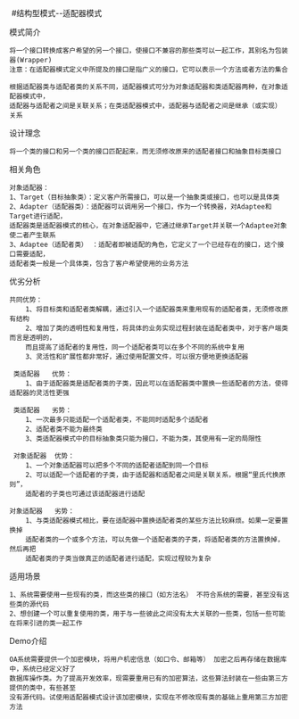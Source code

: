 
  #结构型模式--适配器模式
 
   模式简介
   
    将一个接口转换成客户希望的另一个接口，使接口不兼容的那些类可以一起工作，其别名为包装器(Wrapper)
    注意：在适配器模式定义中所提及的接口是指广义的接口，它可以表示一个方法或者方法的集合
    
    根据适配器类与适配者类的关系不同，适配器模式可分为对象适配器和类适配器两种，在对象适配器模式中，
    适配器与适配者之间是关联关系；在类适配器模式中，适配器与适配者之间是继承（或实现） 关系
    
    
   设计理念
   
    将一个类的接口和另一个类的接口匹配起来，而无须修改原来的适配者接口和抽象目标类接口
    
   相关角色
     
    对象适配器：
    1、Target（目标抽象类）：定义客户所需接口，可以是一个抽象类或接口，也可以是具体类
    2、Adapter（适配器类）：适配器可以调用另一个接口，作为一个转换器，对Adaptee和Target进行适配，
    适配器类是适配器模式的核心，在对象适配器中，它通过继承Target并关联一个Adaptee对象使二者产生联系
    3、Adaptee（适配者类） ：适配者即被适配的角色，它定义了一个已经存在的接口，这个接口需要适配，
    适配者类一般是一个具体类，包含了客户希望使用的业务方法
    
    
   优劣分析
   
    共同优势：
        1、将目标类和适配者类解耦，通过引入一个适配器类来重用现有的适配者类，无须修改原有结构
        2、增加了类的透明性和复用性，将具体的业务实现过程封装在适配者类中，对于客户端类而言是透明的，
        而且提高了适配者的复用性，同一个适配者类可以在多个不同的系统中复用
        3、灵活性和扩展性都非常好，通过使用配置文件，可以很方便地更换适配器
        
     类适配器   优势：
        1、由于适配器类是适配者类的子类，因此可以在适配器类中置换一些适配者的方法，使得适配器的灵活性更强
        
     类适配器   劣势：
        1、一次最多只能适配一个适配者类，不能同时适配多个适配者
        2、适配者类不能为最终类
        3、类适配器模式中的目标抽象类只能为接口，不能为类，其使用有一定的局限性
        
     对象适配器  优势：
        1、一个对象适配器可以把多个不同的适配者适配到同一个目标
        2、可以适配一个适配者的子类，由于适配器和适配者之间是关联关系，根据“里氏代换原则”，
        适配者的子类也可通过该适配器进行适配
        
    对象适配器   劣势：
        1、与类适配器模式相比，要在适配器中置换适配者类的某些方法比较麻烦。如果一定要置换掉
        适配者类的一个或多个方法，可以先做一个适配者类的子类，将适配者类的方法置换掉，然后再把
        适配者类的子类当做真正的适配者进行适配，实现过程较为复杂
    
   适用场景
    
    1、系统需要使用一些现有的类，而这些类的接口（如方法名） 不符合系统的需要，甚至没有这些类的源代码
    2、想创建一个可以重复使用的类，用于与一些彼此之间没有太大关联的一些类，包括一些可能在将来引进的类一起工作
   
   Demo介绍
   
    OA系统需要提供一个加密模块，将用户机密信息（如口令、邮箱等） 加密之后再存储在数据库中，系统已经定义好了
    数据库操作类。为了提高开发效率，现需要重用已有的加密算法，这些算法封装在一些由第三方提供的类中，有些甚至
    没有源代码。试使用适配器模式设计该加密模块，实现在不修改现有类的基础上重用第三方加密方法

   
   

   
